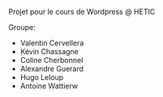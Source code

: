 Projet pour le cours de Wordpress @ HETIC

Groupe:
- Valentin Cervellera
- Kévin Chassagne
- Coline Cherbonnel
- Alexandre Guerard
- Hugo Leloup 
- Antoine Wattierw


